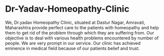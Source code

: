 # Dr-Yadav-Homeopathy-Clinic
We, Dr.yadav Homeopathy Clinic, situated at Dastur Nagar, Amravati, Maharashtra provide perfect care to the patients with homeopathy and help them to get rid of the problem through which they are suffering from. Our objective is to deal with various health problems encountered by number of people. We are very prompt in our service. Our clinic has achieved eminence in medical field because of our patients belief and trust.
